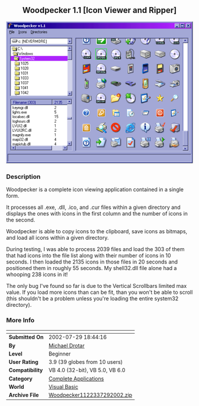 ﻿<div align="center">

## Woodpecker 1\.1 \[Icon Viewer and Ripper\]

<img src="PIC20027291847548234.gif">
</div>

### Description

Woodpecker is a complete icon viewing application contained in a single form.

It processes all .exe, .dll, .ico, and .cur files within a given directory and displays the ones with icons in the first column and the number of icons in the second.

Woodpecker is able to copy icons to the clipboard, save icons as bitmaps, and load all icons within a given directory.

During testing, I was able to process 2039 files and load the 303 of them that had icons into the file list along with their number of icons in 10 seconds. I then loaded the 2135 icons in those files in 20 seconds and positioned them in roughly 55 seconds. My shell32.dll file alone had a whooping 238 icons in it!

The only bug I've found so far is due to the Vertical Scrollbars limited max value. If you load more icons than can be fit, than you won't be able to scroll (this shouldn't be a problem unless you're loading the entire system32 directory).
 
### More Info
 


<span>             |<span>
---                |---
**Submitted On**   |2002-07-29 18:44:16
**By**             |[Michael Drotar](https://github.com/Planet-Source-Code/PSCIndex/blob/master/ByAuthor/michael-drotar.md)
**Level**          |Beginner
**User Rating**    |3.9 (39 globes from 10 users)
**Compatibility**  |VB 4\.0 \(32\-bit\), VB 5\.0, VB 6\.0
**Category**       |[Complete Applications](https://github.com/Planet-Source-Code/PSCIndex/blob/master/ByCategory/complete-applications__1-27.md)
**World**          |[Visual Basic](https://github.com/Planet-Source-Code/PSCIndex/blob/master/ByWorld/visual-basic.md)
**Archive File**   |[Woodpecker1122337292002\.zip](https://github.com/Planet-Source-Code/michael-drotar-woodpecker-1-1-icon-viewer-and-ripper__1-37335/archive/master.zip)








